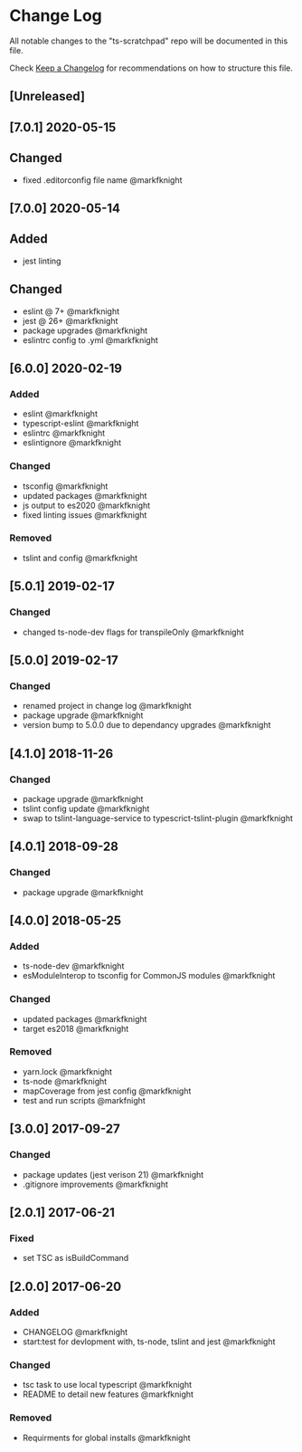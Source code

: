 # Change Log
All notable changes to the "ts-scratchpad" repo will be documented in this file.

Check [Keep a Changelog](http://keepachangelog.com/) for recommendations on how to structure this file.

## [Unreleased]

## [7.0.1] 2020-05-15
## Changed
- fixed .editorconfig file name @markfknight

## [7.0.0] 2020-05-14
## Added
- jest linting

## Changed
- eslint @ 7+ @markfknight
- jest @ 26+ @markfknight
- package upgrades @markfknight
- eslintrc config to .yml @markfknight

## [6.0.0] 2020-02-19
### Added
- eslint @markfknight
- typescript-eslint @markfknight
- eslintrc @markfknight
- eslintignore @markfknight

### Changed
- tsconfig @markfknight
- updated packages @markfknight
- js output to es2020 @markfknight
- fixed linting issues @markfknight

### Removed
- tslint and config @markfknight

## [5.0.1] 2019-02-17
### Changed
- changed ts-node-dev flags for transpileOnly @markfknight

## [5.0.0] 2019-02-17
### Changed
- renamed project in change log @markfknight
- package upgrade @markfknight
- version bump to 5.0.0 due to dependancy upgrades @markfknight

## [4.1.0] 2018-11-26
### Changed
- package upgrade @markfknight
- tslint config update @markfknight
- swap to tslint-language-service to typescrict-tslint-plugin @markfknight

## [4.0.1] 2018-09-28
### Changed
- package upgrade @markfknight

## [4.0.0] 2018-05-25
### Added
- ts-node-dev @markfknight
- esModuleInterop to tsconfig for CommonJS modules @markfknight

### Changed
- updated packages @markfknight
- target es2018 @markfknight

### Removed
- yarn.lock @markfknight
- ts-node @markfknight
- mapCoverage from jest config @markfknight
- test and run scripts @markfnight

## [3.0.0] 2017-09-27
### Changed
- package updates (jest verison 21) @markfknight
- .gitignore improvements @markfknight

## [2.0.1] 2017-06-21
### Fixed
- set TSC as isBuildCommand

## [2.0.0] 2017-06-20
### Added
- CHANGELOG @markfknight
- start:test for devlopment with, ts-node, tslint and jest @markfknight

### Changed
- tsc task to use local typescript @markfknight
- README to detail new features @markfknight

### Removed
- Requirments for global installs @markfknight
